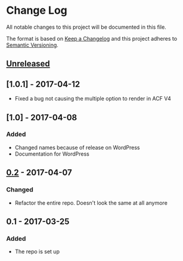 # Change Log
All notable changes to this project will be documented in this file.

The format is based on [Keep a Changelog](http://keepachangelog.com/)
and this project adheres to [Semantic Versioning](http://semver.org/).

## [Unreleased]

## [1.0.1] - 2017-04-12
* Fixed a bug not causing the multiple option to render in ACF V4

## [1.0] - 2017-04-08
### Added
* Changed names because of release on WordPress
* Documentation for WordPress

## [0.2] - 2017-04-07
### Changed
* Refactor the entire repo. Doesn't look the same at all anymore

## 0.1 - 2017-03-25
### Added
* The repo is set up 

[Unreleased]: https://github.com/dannyvanholten/acf-gravityforms-add-on/compare/0.2...HEAD
[0.2]: https://github.com/dannyvanholten/acf-gravityforms-add-on/compare/0.1...0.2